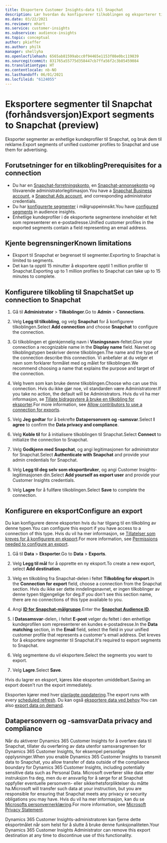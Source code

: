 ```yaml
---
title: Eksportere Customer Insights-data til Snapchat
description: Lær hvordan du konfigurerer tilkoblingen og eksporterer til Snapchat.
ms.date: 03/22/2021
ms.reviewer: mhart
ms.service: customer-insights
ms.subservice: audience-insights
ms.topic: conceptual
author: pkieffer
ms.author: philk
manager: shellyha
ms.openlocfilehash: 6565ab81599abcc0f94465e1153f08e0bc119839
ms.sourcegitcommit: 831765a55775d358447cb7ffa56f2c3b85459084
ms.translationtype: HT
ms.contentlocale: nb-NO
ms.lasthandoff: 06/01/2021
ms.locfileid: "6124055"
---
```

# <a name="export-segments-to-snapchat-preview"></a><span data-ttu-id="94ec9-103">Eksportere segmenter til Snapchat (forhåndsversjon)</span><span class="sxs-lookup"><span data-stu-id="94ec9-103">Export segments to Snapchat (preview)</span></span>

<span data-ttu-id="94ec9-104">Eksporter segmenter av enhetlige kundeprofiler til Snapchat, og bruk dem til reklame.</span><span class="sxs-lookup"><span data-stu-id="94ec9-104">Export segments of unified customer profiles to Snapchat and use them for advertising.</span></span> 

## <a name="prerequisites-for-a-connection"></a><span data-ttu-id="94ec9-105">Forutsetninger for en tilkobling</span><span class="sxs-lookup"><span data-stu-id="94ec9-105">Prerequisites for a connection</span></span>

-   <span data-ttu-id="94ec9-106">Du har en [Snapchat-forretningskonto](https://business.snapchat.com/), en [Snapchat-annonsekonto](https://ads.snapchat.com/) og tilsvarende administratorlegitimasjon.</span><span class="sxs-lookup"><span data-stu-id="94ec9-106">You have a [Snapchat Business account](https://business.snapchat.com/), a [Snapchat Ads account](https://ads.snapchat.com/), and corresponding administrator credentials.</span></span>
-   <span data-ttu-id="94ec9-107">Du har [konfigurerte segmenter](segments.md) i målgruppeinnsikt.</span><span class="sxs-lookup"><span data-stu-id="94ec9-107">You have [configured segments](segments.md) in audience insights.</span></span>
-   <span data-ttu-id="94ec9-108">Enhetlige kundeprofiler i de eksporterte segmentene inneholder et felt som representerer en e-postadresse.</span><span class="sxs-lookup"><span data-stu-id="94ec9-108">Unified customer profiles in the exported segments contain a field representing an email address.</span></span>

## <a name="known-limitations"></a><span data-ttu-id="94ec9-109">Kjente begrensninger</span><span class="sxs-lookup"><span data-stu-id="94ec9-109">Known limitations</span></span>

- <span data-ttu-id="94ec9-110">Eksport til Snapchat er begrenset til segmenter.</span><span class="sxs-lookup"><span data-stu-id="94ec9-110">Exporting to Snapchat is limited to segments.</span></span>
- <span data-ttu-id="94ec9-111">Det kan ta opptil 15 minutter å eksportere opptil 1 million profiler til Snapchat.</span><span class="sxs-lookup"><span data-stu-id="94ec9-111">Exporting up to 1 million profiles to Snapchat can take up to 15 minutes to complete.</span></span> 

## <a name="set-up-connection-to-snapchat"></a><span data-ttu-id="94ec9-112">Konfigurere tilkobling til Snapchat</span><span class="sxs-lookup"><span data-stu-id="94ec9-112">Set up connection to Snapchat</span></span>

1. <span data-ttu-id="94ec9-113">Gå til **Administrator** > **Tilkoblinger**.</span><span class="sxs-lookup"><span data-stu-id="94ec9-113">Go to **Admin** > **Connections**.</span></span>

1. <span data-ttu-id="94ec9-114">Velg **Legg til tilkobling**, og velg **Snapchat** for å konfigurere tilkoblingen.</span><span class="sxs-lookup"><span data-stu-id="94ec9-114">Select **Add connection** and choose **Snapchat** to configure the connection.</span></span>

1. <span data-ttu-id="94ec9-115">Gi tilkoblingen et gjenkjennelig navn i **Visningsnavn**-feltet.</span><span class="sxs-lookup"><span data-stu-id="94ec9-115">Give your connection a recognizable name in the **Display name** field.</span></span> <span data-ttu-id="94ec9-116">Navnet og tilkoblingstypen beskriver denne tilkoblingen.</span><span class="sxs-lookup"><span data-stu-id="94ec9-116">The name and the type of the connection describe this connection.</span></span> <span data-ttu-id="94ec9-117">Vi anbefaler at du velger et navn som forklarer formålet med og målet for tilkoblingen.</span><span class="sxs-lookup"><span data-stu-id="94ec9-117">We recommend choosing a name that explains the purpose and target of the connection.</span></span>

1. <span data-ttu-id="94ec9-118">Velg hvem som kan bruke denne tilkoblingen.</span><span class="sxs-lookup"><span data-stu-id="94ec9-118">Choose who can use this connection.</span></span> <span data-ttu-id="94ec9-119">Hvis du ikke gjør noe, vil standarden være Administratorer.</span><span class="sxs-lookup"><span data-stu-id="94ec9-119">If you take no action, the default will be Administrators.</span></span> <span data-ttu-id="94ec9-120">Hvis du vil ha mer informasjon, se [Tillate bidragsytere å bruke en tilkobling for eksporter](connections.md#allow-contributors-to-use-a-connection-for-exports).</span><span class="sxs-lookup"><span data-stu-id="94ec9-120">For more information, see [Allow contributors to use a connection for exports](connections.md#allow-contributors-to-use-a-connection-for-exports).</span></span>

1. <span data-ttu-id="94ec9-121">Velg **Jeg godtar** for å bekrefte **Datapersonvern og -samsvar**.</span><span class="sxs-lookup"><span data-stu-id="94ec9-121">Select **I agree** to confirm the **Data privacy and compliance**.</span></span>

1. <span data-ttu-id="94ec9-122">Velg **Koble til** for å initialisere tilkoblingen til Snapchat.</span><span class="sxs-lookup"><span data-stu-id="94ec9-122">Select **Connect** to initialize the connection to Snapchat.</span></span>

1. <span data-ttu-id="94ec9-123">Velg **Godkjenn med Snapchat**, og angi legitimasjonen for administrator for Snapchat.</span><span class="sxs-lookup"><span data-stu-id="94ec9-123">Select **Authenticate with Snapchat** and provide your admin credentials for Snapchat.</span></span> 

1. <span data-ttu-id="94ec9-124">Velg **Legg til deg selv som eksportbruker**, og angi Customer Insights-legitimasjonen din.</span><span class="sxs-lookup"><span data-stu-id="94ec9-124">Select **Add yourself as export user** and provide your Customer Insights credentials.</span></span>

1. <span data-ttu-id="94ec9-125">Velg **Lagre** for å fullføre tilkoblingen.</span><span class="sxs-lookup"><span data-stu-id="94ec9-125">Select **Save** to complete the connection.</span></span>

## <a name="configure-an-export"></a><span data-ttu-id="94ec9-126">Konfigurere en eksport</span><span class="sxs-lookup"><span data-stu-id="94ec9-126">Configure an export</span></span>

<span data-ttu-id="94ec9-127">Du kan konfigurere denne eksporten hvis du har tilgang til en tilkobling av denne typen.</span><span class="sxs-lookup"><span data-stu-id="94ec9-127">You can configure this export if you have access to a connection of this type.</span></span> <span data-ttu-id="94ec9-128">Hvis du vil ha mer informasjon, se [Tillatelser som kreves for å konfigurere en eksport](export-destinations.md#set-up-a-new-export).</span><span class="sxs-lookup"><span data-stu-id="94ec9-128">For more information, see [Permissions needed to configure an export](export-destinations.md#set-up-a-new-export).</span></span>

1. <span data-ttu-id="94ec9-129">Gå til **Data** > **Eksporter**.</span><span class="sxs-lookup"><span data-stu-id="94ec9-129">Go to **Data** > **Exports**.</span></span>

1. <span data-ttu-id="94ec9-130">Velg **Legg til mål** for å opprette en ny eksport.</span><span class="sxs-lookup"><span data-stu-id="94ec9-130">To create a new export, select **Add destination**.</span></span>

1. <span data-ttu-id="94ec9-131">Velg en tilkobling fra Snapchat-delen i feltet **Tilkobling for eksport**.</span><span class="sxs-lookup"><span data-stu-id="94ec9-131">In the **Connection for export** field, choose a connection from the Snapchat section.</span></span> <span data-ttu-id="94ec9-132">Hvis du ikke ser dette inndelingsnavnet, er ingen tilkoblinger av denne typen tilgjengelige for deg.</span><span class="sxs-lookup"><span data-stu-id="94ec9-132">If you don't see this section name, there are no connections of this type available to you.</span></span>

1. <span data-ttu-id="94ec9-133">Angi [**ID for Snapchat-målgruppe**](https://businesshelp.snapchat.com/s/article/custom-audiences).</span><span class="sxs-lookup"><span data-stu-id="94ec9-133">Enter the [**Snapchat Audience ID**](https://businesshelp.snapchat.com/s/article/custom-audiences).</span></span>

1. <span data-ttu-id="94ec9-134">I **Datasamsvar**-delen, i feltet **E-post** velger du feltet i den enhetlige kundeprofilen som representerer en kundes e-postadresse.</span><span class="sxs-lookup"><span data-stu-id="94ec9-134">In the **Data matching** section, in the **Email** field, select the field in your unified customer profile that represents a customer's email address.</span></span> <span data-ttu-id="94ec9-135">Det kreves for å eksportere segmenter til Snapchat.</span><span class="sxs-lookup"><span data-stu-id="94ec9-135">It's required to export segments to Snapchat.</span></span>

1. <span data-ttu-id="94ec9-136">Velg segmentene du vil eksportere.</span><span class="sxs-lookup"><span data-stu-id="94ec9-136">Select the segments you want to export.</span></span> 

1. <span data-ttu-id="94ec9-137">Velg **Lagre**.</span><span class="sxs-lookup"><span data-stu-id="94ec9-137">Select **Save**.</span></span>

<span data-ttu-id="94ec9-138">Hvis du lagrer en eksport, kjøres ikke eksporten umiddelbart.</span><span class="sxs-lookup"><span data-stu-id="94ec9-138">Saving an export doesn't run the export immediately.</span></span>

<span data-ttu-id="94ec9-139">Eksporten kjører med hver [planlagte oppdatering](system.md#schedule-tab).</span><span class="sxs-lookup"><span data-stu-id="94ec9-139">The export runs with every [scheduled refresh](system.md#schedule-tab).</span></span> <span data-ttu-id="94ec9-140">Du kan også [eksportere data ved behov](export-destinations.md#run-exports-on-demand).</span><span class="sxs-lookup"><span data-stu-id="94ec9-140">You can also [export data on demand](export-destinations.md#run-exports-on-demand).</span></span> 


## <a name="data-privacy-and-compliance"></a><span data-ttu-id="94ec9-141">Datapersonvern og -samsvar</span><span class="sxs-lookup"><span data-stu-id="94ec9-141">Data privacy and compliance</span></span>

<span data-ttu-id="94ec9-142">Når du aktiverer Dynamics 365 Customer Insights for å overføre data til Snapchat, tillater du overføring av data utenfor samsvarsgrensen for Dynamics 365 Customer Insights, for eksempel personlige opplysninger.</span><span class="sxs-lookup"><span data-stu-id="94ec9-142">When you enable Dynamics 365 Customer Insights to transmit data to Snapchat, you allow transfer of data outside of the compliance boundary for Dynamics 365 Customer Insights, including potentially sensitive data such as Personal Data.</span></span> <span data-ttu-id="94ec9-143">Microsoft overfører slike data etter instruksjon fra deg, men du er ansvarlig for å sørge for at Snapchat oppfyller eventuelle personvern- eller sikkerhetsforpliktelser du måtte ha.</span><span class="sxs-lookup"><span data-stu-id="94ec9-143">Microsoft will transfer such data at your instruction, but you are responsible for ensuring that Snapchat meets any privacy or security obligations you may have.</span></span> <span data-ttu-id="94ec9-144">Hvis du vil ha mer informasjon, kan du se [Microsofts personvernerklæring](https://go.microsoft.com/fwlink/?linkid=396732).</span><span class="sxs-lookup"><span data-stu-id="94ec9-144">For more information, see [Microsoft Privacy Statement](https://go.microsoft.com/fwlink/?linkid=396732).</span></span>

<span data-ttu-id="94ec9-145">Dynamics 365 Customer Insights-administratoren kan fjerne dette eksportmålet når som helst for å slutte å bruke denne funksjonaliteten.</span><span class="sxs-lookup"><span data-stu-id="94ec9-145">Your Dynamics 365 Customer Insights Administrator can remove this export destination at any time to discontinue use of this functionality.</span></span>

